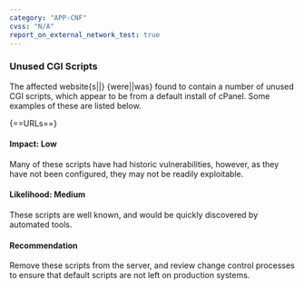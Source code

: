 ```yaml
---
category: "APP-CNF"
cvss: "N/A"
report_on_external_network_test: true
---
```

### Unused CGI Scripts
The affected website{s||} {were||was} found to contain a number of unused CGI scripts, which appear to be from a default install of cPanel. Some examples of these are listed below.

{==URLs==}
#### Impact: Low
Many of these scripts have had historic vulnerabilities, however, as they have not been configured, they may not be readily exploitable.
#### Likelihood: Medium
These scripts are well known, and would be quickly discovered by automated tools.
#### Recommendation
Remove these scripts from the server, and review change control processes to ensure that default scripts are not left on production systems.